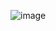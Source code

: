 ![image](https://user-images.githubusercontent.com/16262291/200193780-f378e3b2-d613-4cf6-883a-e240e1c5c2a7.png)
